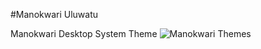 #Manokwari Uluwatu

Manokwari Desktop System Theme
![Manokwari Themes](https://raw.githubusercontent.com/winardiaris/blankon-uluwatu-kesenian/master/tema-manokwari/winardiaris/ss.png "Manokwari Theme")

